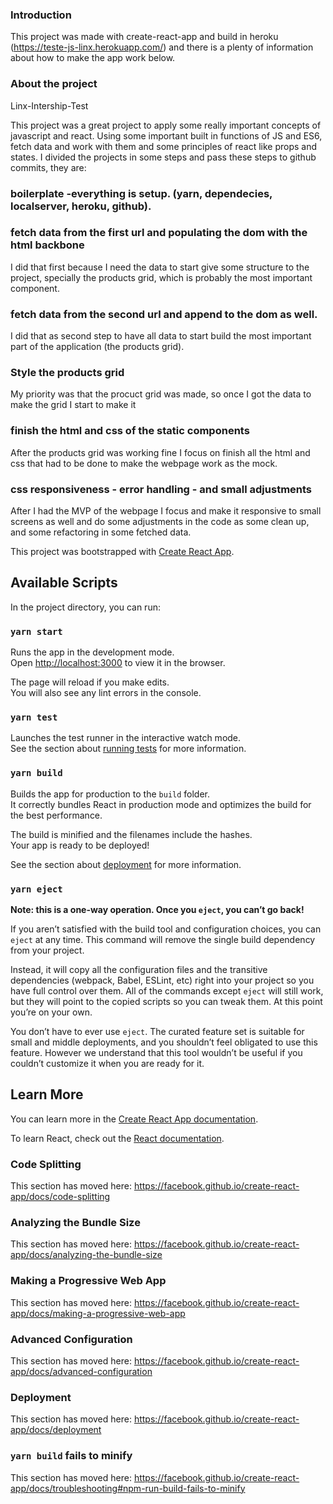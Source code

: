 
### Introduction
This project was made with create-react-app and build in heroku (https://teste-js-linx.herokuapp.com/) and there is a plenty of information about how to make the app work below.

### About the project
Linx-Intership-Test

This project was a great project to apply some really important concepts of javascript and react. Using some important built in functions of JS and ES6, fetch data and work with them and some principles of react like props and states.
I divided the projects in some steps and pass these steps to github commits, they are:
### boilerplate -everything is setup. (yarn, dependecies, localserver, heroku, github).
### fetch data from the first url and populating the dom with the html backbone
I did that first because I need the data to start give some structure to the project, specially the products grid, which is probably the most important component.
### fetch data from the second url and append to the dom as well.
I did that as second step to have all data to start build the most important part of the application (the products grid).
### Style the products grid
My priority was that the procuct grid was made, so once I got the data to make the grid I start to make it
### finish the html and css of the static components
After the products grid was working fine I focus on finish all the html and css that had to be done to make the webpage work as the mock.
### css responsiveness - error handling - and small adjustments
After I had the MVP of the webpage I focus and make it responsive to small screens as well and do some adjustments in the code as some clean up, and some refactoring in some fetched data.




This project was bootstrapped with [Create React App](https://github.com/facebook/create-react-app).

## Available Scripts

In the project directory, you can run:

### `yarn start`

Runs the app in the development mode.<br />
Open [http://localhost:3000](http://localhost:3000) to view it in the browser.

The page will reload if you make edits.<br />
You will also see any lint errors in the console.

### `yarn test`

Launches the test runner in the interactive watch mode.<br />
See the section about [running tests](https://facebook.github.io/create-react-app/docs/running-tests) for more information.

### `yarn build`

Builds the app for production to the `build` folder.<br />
It correctly bundles React in production mode and optimizes the build for the best performance.

The build is minified and the filenames include the hashes.<br />
Your app is ready to be deployed!

See the section about [deployment](https://facebook.github.io/create-react-app/docs/deployment) for more information.

### `yarn eject`

**Note: this is a one-way operation. Once you `eject`, you can’t go back!**

If you aren’t satisfied with the build tool and configuration choices, you can `eject` at any time. This command will remove the single build dependency from your project.

Instead, it will copy all the configuration files and the transitive dependencies (webpack, Babel, ESLint, etc) right into your project so you have full control over them. All of the commands except `eject` will still work, but they will point to the copied scripts so you can tweak them. At this point you’re on your own.

You don’t have to ever use `eject`. The curated feature set is suitable for small and middle deployments, and you shouldn’t feel obligated to use this feature. However we understand that this tool wouldn’t be useful if you couldn’t customize it when you are ready for it.

## Learn More

You can learn more in the [Create React App documentation](https://facebook.github.io/create-react-app/docs/getting-started).

To learn React, check out the [React documentation](https://reactjs.org/).

### Code Splitting

This section has moved here: https://facebook.github.io/create-react-app/docs/code-splitting

### Analyzing the Bundle Size

This section has moved here: https://facebook.github.io/create-react-app/docs/analyzing-the-bundle-size

### Making a Progressive Web App

This section has moved here: https://facebook.github.io/create-react-app/docs/making-a-progressive-web-app

### Advanced Configuration

This section has moved here: https://facebook.github.io/create-react-app/docs/advanced-configuration

### Deployment

This section has moved here: https://facebook.github.io/create-react-app/docs/deployment

### `yarn build` fails to minify

This section has moved here: https://facebook.github.io/create-react-app/docs/troubleshooting#npm-run-build-fails-to-minify
